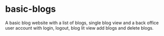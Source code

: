 # basic-blogs
A basic blog website with a list of blogs, single blog view and a back office user account with login, logout, blog lit view add blogs and delete blogs.
